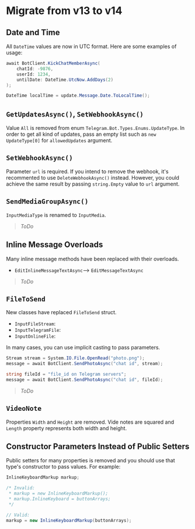 # Migrate from v13 to v14

## Date and Time

All `DateTime` values are now in UTC format. Here are some examples of usage:

```c#
await BotClient.KickChatMemberAsync(
    chatId: -9876,
    userId: 1234,
    untilDate: DateTime.UtcNow.AddDays(2)
);
```

```c#
DateTime localTime = update.Message.Date.ToLocalTime();
```

## `GetUpdatesAsync()`, `SetWebhookAsync()`

Value `All` is removed from enum `Telegram.Bot.Types.Enums.UpdateType`. In order to get all kind of updates, pass an empty list such as `new UpdateType[0]` for `allowedUpdates` argument.

## `SetWebhookAsync()`

Parameter `url` is required. If you intend to remove the webhook, it's recommented to use `DeleteWebhookAsync()` instead. However, you could achieve the same result by passing `string.Empty` value to `url` argument.

## `SendMediaGroupAsync()`

`InputMediaType` is renamed to `InputMedia`.

> *ToDo*

## Inline Message Overloads

Many inline message methods have been replaced with their overloads.

- `EditInlineMessageTextAsync`--> `EditMessageTextAsync`

> *ToDo*

## `FileToSend`

New classes have replaced `FileToSend` struct.

- `InputFileStream`:
- `InputTelegramFile`:
- `InputOnlineFile`:

In many cases, you can use implicit casting to pass parameters.

```c#
Stream stream = System.IO.File.OpenRead("photo.png");
message = await BotClient.SendPhotoAsync("chat id", stream);

string fileId = "file_id on Telegram servers";
message = await BotClient.SendPhotoAsync("chat id", fileId);
```

> *ToDo*

## `VideoNote`

Properties `Width` and `Height` are removed. Vide notes are squared and `Length` property represents both width and height.

## Constructor Parameters Instead of Public Setters

Public setters for many properties is removed and you should use that type's constructor to pass values. For example:

```c#
InlineKeyboardMarkup markup;

/* Invalid:
 * markup = new InlineKeyboardMarkup();
 * markup.InlineKeyboard = buttonArrays;
 */

// Valid:
markup = new InlineKeyboardMarkup(buttonArrays);
```